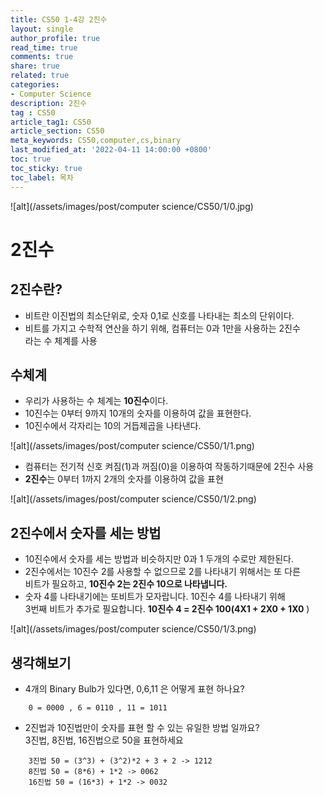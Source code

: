 ```yaml
---
title: CS50 1-4강 2진수
layout: single
author_profile: true
read_time: true
comments: true
share: true
related: true
categories:
- Computer Science
description: 2진수
tag : CS50
article_tag1: CS50
article_section: CS50
meta_keywords: CS50,computer,cs,binary
last_modified_at: '2022-04-11 14:00:00 +0800'
toc: true
toc_sticky: true
toc_label: 목차
---
```


![alt](/assets/images/post/computer science/CS50/1/0.jpg)

2진수
=======

## 2진수란?

* 비트란 이진법의 최소단위로, 숫자 0,1로 신호를 나타내는 최소의 단위이다.
* 비트를 가지고 수학적 연산을 하기 위해, 컴퓨터는 0과 1만을 사용하는 2진수  
  라는 수 체계를 사용

## 수체계

* 우리가 사용하는 수 체계는 **10진수**이다.
* 10진수는 0부터 9까지 10개의 숫자를 이용하여 값을 표현한다.
* 10진수에서 각자리는 10의 거듭제곱을 나타낸다.

![alt](/assets/images/post/computer science/CS50/1/1.png)

* 컴퓨터는 전기적 신호 켜짐(1)과 꺼짐(0)을 이용하여 작동하기때문에 2진수 사용
* **2진수**는 0부터 1까지 2개의 숫자를 이용하여 값을 표현

![alt](/assets/images/post/computer science/CS50/1/2.png)

## 2진수에서 숫자를 세는 방법

* 10진수에서 숫자를 세는 방법과 비슷하지만 0과 1 두개의 수로만 제한된다.
* 2진수에서는 10진수 2를 사용할 수 없으므로 2를 나타내기 위해서는 또 다른  
  비트가 필요하고, **10진수 2는 2진수 10으로 나타냅니다.**
* 숫자 4를 나타내기에는 또비트가 모자랍니다. 10진수 4를 나타내기 위해  
  3번째 비트가 추가로 필요합니다. **10진수 4  = 2진수 100(4X1 + 2X0 + 1X0**
  )

![alt](/assets/images/post/computer science/CS50/1/3.png)

## 생각해보기

* 4개의 Binary Bulb가 있다면, 0,6,11 은 어떻게 표현 하나요?

```
    0 = 0000 , 6 = 0110 , 11 = 1011
```

* 2진법과 10진법만이 숫자를 표현 할 수 있는 유일한 방법 일까요?  
  3진법, 8진법, 16진법으로 50을 표현하세요

```
    3진법 50 = (3^3) + (3^2)*2 + 3 + 2 -> 1212
    8진법 50 = (8*6) + 1*2 -> 0062
    16진법 50 = (16*3) + 1*2 -> 0032
```
